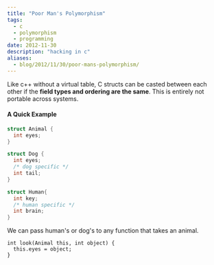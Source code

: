 ```yaml
---
title: "Poor Man's Polymorphism"
tags:
  - c
  - polymorphism
  - programming
date: 2012-11-30
description: "hacking in c"
aliases:
  - blog/2012/11/30/poor-mans-polymorphism/
---
```



Like c++ without a virtual table, C structs can be casted between each other if the **field types and ordering are the same**.  This is entirely not portable across systems.


#### A Quick Example

```c
struct Animal {
  int eyes;
}

struct Dog {
  int eyes;
  /* dog specific */
  int tail;
}

struct Human{
  int key;
  /* human specific */
  int brain;
}
```

We can pass human's or dog's to any function that takes an animal.

```
int look(Animal this, int object) {
  this.eyes = object;
}
```


